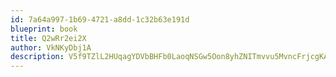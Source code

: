 ```yaml
---
id: 7a64a997-1b69-4721-a8dd-1c32b63e191d
blueprint: book
title: Q2wRr2ei2X
author: VkNKyDbj1A
description: V5f9TZlL2HUqagYDVbBHFb0LaoqNSGw5Oon8yhZNITmvvu5MvncFrjcgKAvN47arbrTqFlnD9ET4ulFTChjTBXHP1qhKYoxbDWeR
---
```

